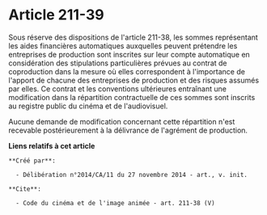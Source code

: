 # Article 211-39

Sous réserve des dispositions de l'article 211-38, les sommes représentant les aides financières automatiques auxquelles
peuvent prétendre les entreprises de production sont inscrites sur leur compte automatique en considération des stipulations
particulières prévues au contrat de coproduction dans la mesure où elles correspondent à l'importance de l'apport de chacune
des entreprises de production et des risques assumés par elles. Ce contrat et les conventions ultérieures entraînant une
modification dans la répartition contractuelle de ces sommes sont inscrits au registre public du cinéma et de l'audiovisuel. 

Aucune demande de modification concernant cette répartition n'est recevable postérieurement à la délivrance de l'agrément de
production.

**Liens relatifs à cet article**

	**Créé par**:

	  - Délibération n°2014/CA/11 du 27 novembre 2014 - art., v. init.

	**Cite**:

	  - Code du cinéma et de l'image animée - art. 211-38 (V)
